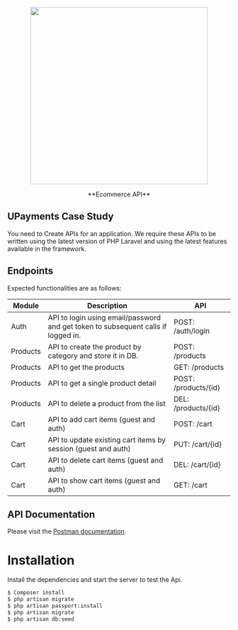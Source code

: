 <p align="center"><a href="https://laravel.com" target="_blank"><img src="https://raw.githubusercontent.com/laravel/art/master/logo-lockup/5%20SVG/2%20CMYK/1%20Full%20Color/laravel-logolockup-cmyk-red.svg" width="400"></a></p>

<p align="center">
**Ecommerce API**
</p>

## UPayments Case Study

You need to Create APIs for an application. We require these APIs to be written using the latest version of PHP Laravel and using the latest features available in the framework.


## Endpoints

Expected functionalities are as follows:

| **Module** | **Description**                                                                   | **API**              |
|------------|-----------------------------------------------------------------------------------|----------------------|
| Auth       | API to login using email/password and get token to subsequent calls if logged in. | POST: /auth/login    |
| Products   | API to create the product by category and store it in DB.                         | POST: /products      |
| Products   | API to get the products                                                           | GET: /products       |
| Products   | API to get a single product detail                                                | POST: /products/{id} |
| Products   | API to delete a product from the list                                             | DEL: /products/{id}  |
| Cart       | API to add cart items (guest and auth)                                            | POST: /cart          |
| Cart       | API to update existing cart items by session (guest and auth)                     | PUT: /cart/{id}      |
| Cart       | API to delete cart items (guest and auth)                                         | DEL: /cart/{id}      |
| Cart       | API to show cart items (guest and auth)                                           | GET: /cart           |

## API Documentation

 Please visit the [Postman documentation](https://documenter.getpostman.com/view/16177425/UzBsHPsg).

# Installation

Install the dependencies and start the server to test the Api.

```sh
$ Composer install
$ php artisan migrate
$ php artisan passport:install
$ php artisan migrate
$ php artisan db:seed
```

